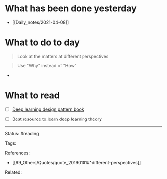 # What has been done yesterday

- [[Daily_notes/2021-04-08]]

# What to do to day
>Look at the matters at different perspectives

>Use "Why" instead of "How"

- 

# What to read

- [ ] [Deep learning design pattern book](https://livebook.manning.com/book/deep-learning-design-patterns/chapter-6/v-5/12)
- [ ] [Best resource to learn deep learning theory](https://theaisummer.com/deep-learning-theory-resources/)



---
Status: #reading

Tags: 

References:
- [[99_Others/Quotes/quote_20190101#^different-perspectives]]

Related: 
